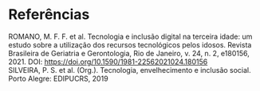 # Referências


ROMANO, M. F. F. et al. Tecnologia e inclusão digital na terceira idade: um estudo sobre a utilização dos recursos tecnológicos pelos idosos. Revista Brasileira de Geriatria e Gerontologia, Rio de Janeiro, v. 24, n. 2, e180156, 2021. DOI: https://doi.org/10.1590/1981-22562021024.180156 <br>
SILVEIRA, P. S. et al. (Org.). Tecnologia, envelhecimento e inclusão social. Porto Alegre: EDIPUCRS, 2019


